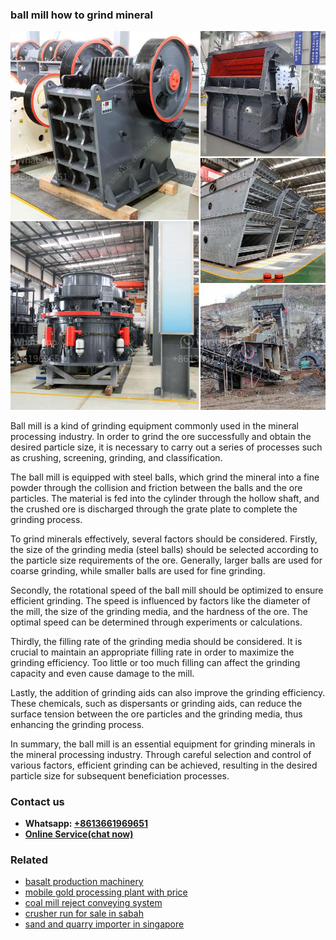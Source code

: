 <h3>ball mill how to grind mineral</h3><img src='1706755410.jpg' alt=''><p>Ball mill is a kind of grinding equipment commonly used in the mineral processing industry. In order to grind the ore successfully and obtain the desired particle size, it is necessary to carry out a series of processes such as crushing, screening, grinding, and classification.</p><p>The ball mill is equipped with steel balls, which grind the mineral into a fine powder through the collision and friction between the balls and the ore particles. The material is fed into the cylinder through the hollow shaft, and the crushed ore is discharged through the grate plate to complete the grinding process.</p><p>To grind minerals effectively, several factors should be considered. Firstly, the size of the grinding media (steel balls) should be selected according to the particle size requirements of the ore. Generally, larger balls are used for coarse grinding, while smaller balls are used for fine grinding.</p><p>Secondly, the rotational speed of the ball mill should be optimized to ensure efficient grinding. The speed is influenced by factors like the diameter of the mill, the size of the grinding media, and the hardness of the ore. The optimal speed can be determined through experiments or calculations.</p><p>Thirdly, the filling rate of the grinding media should be considered. It is crucial to maintain an appropriate filling rate in order to maximize the grinding efficiency. Too little or too much filling can affect the grinding capacity and even cause damage to the mill.</p><p>Lastly, the addition of grinding aids can also improve the grinding efficiency. These chemicals, such as dispersants or grinding aids, can reduce the surface tension between the ore particles and the grinding media, thus enhancing the grinding process.</p><p>In summary, the ball mill is an essential equipment for grinding minerals in the mineral processing industry. Through careful selection and control of various factors, efficient grinding can be achieved, resulting in the desired particle size for subsequent beneficiation processes.</p><h3>Contact us</h3><ul><li><strong>Whatsapp:&nbsp;<a href="https://wa.me/8613661969651">+8613661969651</a></strong></li><li><a href="https://swt.shibang-china.com/?git&amp;zhl&amp;ball mill how to grind mineral"><strong>Online Service(chat now)</strong></a></li></ul><h3>Related</h3><ul><li><a href='basalt production machinery.md'>basalt production machinery</a></li><li><a href='mobile gold processing plant with price.md'>mobile gold processing plant with price</a></li><li><a href='coal mill reject conveying system.md'>coal mill reject conveying system</a></li><li><a href='crusher run for sale in sabah.md'>crusher run for sale in sabah</a></li><li><a href='sand and quarry importer in singapore.md'>sand and quarry importer in singapore</a></li></ul>